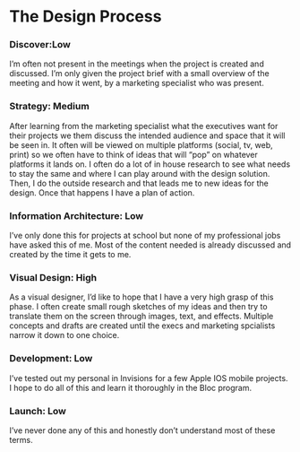# The Design Process
### Discover:Low
I’m often not present in the meetings when the project is created and discussed. I’m only given the project brief with a small overview of the meeting and how it went, by a marketing specialist who was present.

### Strategy: Medium
After learning from the marketing specialist what the executives want for their projects we them discuss the intended audience and space that it will be seen in. It often will be viewed on multiple platforms (social, tv, web, print) so we often have to think of ideas that will “pop” on whatever platforms it lands on. 
I often do a lot of in house research to see what needs to stay the same and where I can play around with the design solution. Then, I do the outside research and that leads me to new ideas for the design. 
Once that happens I have a plan of action. 

### Information Architecture: Low
I’ve only done this for projects at school but none of my professional jobs have asked this of me. Most of the content needed is already discussed and created by the time it gets to me.

### Visual Design: High
As a visual designer, I’d like to hope that I have a very high grasp of this phase. 
I often create small rough sketches of my ideas and then try to translate them on the screen through images, text, and effects. 
Multiple concepts and drafts are created until the execs and marketing spcialists narrow it down to one choice. 

### Development: Low
I’ve tested out my personal in Invisions for a few Apple IOS mobile projects.  I hope to do all of this and learn it thoroughly in the Bloc program. 

### Launch: Low
I’ve never done any of this and honestly don’t understand most of these terms. 
